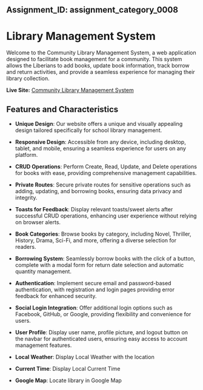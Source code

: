 ## Assignment_ID: assignment_category_0008

# Library Management System

Welcome to the Community Library Management System, a web application designed to facilitate book management for a community. This system allows the Liberians  to add books, update book information, track borrow and return activities, and provide a seamless experience for managing their library collection.

**Live Site:** [Community Library Management System](https://community-library-d20f8.web.app)



## Features and Characteristics

- **Unique Design**: Our website offers a unique and visually appealing design tailored specifically for school library management.
- **Responsive Design**: Accessible from any device, including desktop, tablet, and mobile, ensuring a seamless experience for users on any platform.
- **CRUD Operations**: Perform Create, Read, Update, and Delete operations for books with ease, providing comprehensive management capabilities.
- **Private Routes**: Secure private routes for sensitive operations such as adding, updating, and borrowing books, ensuring data privacy and integrity.
- **Toasts for Feedback**: Display relevant toasts/sweet alerts after successful CRUD operations, enhancing user experience without relying on browser alerts.
- **Book Categories**: Browse books by category, including Novel, Thriller, History, Drama, Sci-Fi, and more, offering a diverse selection for readers.
- **Borrowing System**: Seamlessly borrow books with the click of a button, complete with a modal form for return date selection and automatic quantity management.

- **Authentication**: Implement secure email and password-based authentication, with registration and login pages providing error feedback for enhanced security.
- **Social Login Integration**: Offer additional login options such as Facebook, GitHub, or Google, providing flexibility and convenience for users.
- **User Profile**: Display user name, profile picture, and logout button on the navbar for authenticated users, ensuring easy access to account management features.
- **Local Weather**: Display Local Weather with the location 
- **Current Time**: Display Local Current Time 
- **Google Map**: Locate library in Google Map



